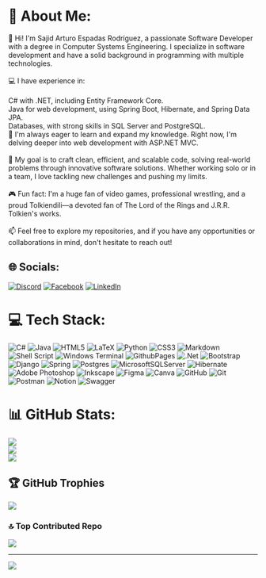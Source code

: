 # 💫 About Me:
👋 Hi! I'm Sajid Arturo Espadas Rodríguez, a passionate Software Developer with a degree in Computer Systems Engineering. I specialize in software development and have a solid background in programming with multiple technologies.<br><br>💻 I have experience in:<br><br>C# with .NET, including Entity Framework Core.<br>Java for web development, using Spring Boot, Hibernate, and Spring Data JPA.<br>Databases, with strong skills in SQL Server and PostgreSQL.<br>🌱 I'm always eager to learn and expand my knowledge. Right now, I'm delving deeper into web development with ASP.NET MVC.<br><br>🚀 My goal is to craft clean, efficient, and scalable code, solving real-world problems through innovative software solutions. Whether working solo or in a team, I love tackling new challenges and pushing my limits.<br><br>🎮 Fun fact: I'm a huge fan of video games, professional wrestling, and a proud Tolkiendili—a devoted fan of The Lord of the Rings and J.R.R. Tolkien's works.<br><br>📫 Feel free to explore my repositories, and if you have any opportunities or collaborations in mind, don't hesitate to reach out!


## 🌐 Socials:
[![Discord](https://img.shields.io/badge/Discord-%237289DA.svg?logo=discord&logoColor=white)](https://discord.gg/espadas450) [![Facebook](https://img.shields.io/badge/Facebook-%231877F2.svg?logo=Facebook&logoColor=white)](https://facebook.com/sajid.espadas) [![LinkedIn](https://img.shields.io/badge/LinkedIn-%230077B5.svg?logo=linkedin&logoColor=white)](https://linkedin.com/in/sajid-espadas-rodríguez-bb65b927a/) 

# 💻 Tech Stack:
![C#](https://img.shields.io/badge/c%23-%23239120.svg?style=for-the-badge&logo=csharp&logoColor=white) ![Java](https://img.shields.io/badge/java-%23ED8B00.svg?style=for-the-badge&logo=openjdk&logoColor=white) ![HTML5](https://img.shields.io/badge/html5-%23E34F26.svg?style=for-the-badge&logo=html5&logoColor=white) ![LaTeX](https://img.shields.io/badge/latex-%23008080.svg?style=for-the-badge&logo=latex&logoColor=white) ![Python](https://img.shields.io/badge/python-3670A0?style=for-the-badge&logo=python&logoColor=ffdd54) ![CSS3](https://img.shields.io/badge/css3-%231572B6.svg?style=for-the-badge&logo=css3&logoColor=white) ![Markdown](https://img.shields.io/badge/markdown-%23000000.svg?style=for-the-badge&logo=markdown&logoColor=white) ![Shell Script](https://img.shields.io/badge/shell_script-%23121011.svg?style=for-the-badge&logo=gnu-bash&logoColor=white) ![Windows Terminal](https://img.shields.io/badge/Windows%20Terminal-%234D4D4D.svg?style=for-the-badge&logo=windows-terminal&logoColor=white) ![GithubPages](https://img.shields.io/badge/github%20pages-121013?style=for-the-badge&logo=github&logoColor=white) ![.Net](https://img.shields.io/badge/.NET-5C2D91?style=for-the-badge&logo=.net&logoColor=white) ![Bootstrap](https://img.shields.io/badge/bootstrap-%238511FA.svg?style=for-the-badge&logo=bootstrap&logoColor=white) ![Django](https://img.shields.io/badge/django-%23092E20.svg?style=for-the-badge&logo=django&logoColor=white) ![Spring](https://img.shields.io/badge/spring-%236DB33F.svg?style=for-the-badge&logo=spring&logoColor=white) ![Postgres](https://img.shields.io/badge/postgres-%23316192.svg?style=for-the-badge&logo=postgresql&logoColor=white) ![MicrosoftSQLServer](https://img.shields.io/badge/Microsoft%20SQL%20Server-CC2927?style=for-the-badge&logo=microsoft%20sql%20server&logoColor=white) ![Hibernate](https://img.shields.io/badge/Hibernate-59666C?style=for-the-badge&logo=Hibernate&logoColor=white) ![Adobe Photoshop](https://img.shields.io/badge/adobe%20photoshop-%2331A8FF.svg?style=for-the-badge&logo=adobe%20photoshop&logoColor=white) ![Inkscape](https://img.shields.io/badge/Inkscape-e0e0e0?style=for-the-badge&logo=inkscape&logoColor=080A13) ![Figma](https://img.shields.io/badge/figma-%23F24E1E.svg?style=for-the-badge&logo=figma&logoColor=white) ![Canva](https://img.shields.io/badge/Canva-%2300C4CC.svg?style=for-the-badge&logo=Canva&logoColor=white) ![GitHub](https://img.shields.io/badge/github-%23121011.svg?style=for-the-badge&logo=github&logoColor=white) ![Git](https://img.shields.io/badge/git-%23F05033.svg?style=for-the-badge&logo=git&logoColor=white) ![Postman](https://img.shields.io/badge/Postman-FF6C37?style=for-the-badge&logo=postman&logoColor=white) ![Notion](https://img.shields.io/badge/Notion-%23000000.svg?style=for-the-badge&logo=notion&logoColor=white) ![Swagger](https://img.shields.io/badge/-Swagger-%23Clojure?style=for-the-badge&logo=swagger&logoColor=white)
# 📊 GitHub Stats:
![](https://github-readme-stats.vercel.app/api?username=Espadas450&theme=monokai&hide_border=false&include_all_commits=true&count_private=true)<br/>
![](https://github-readme-streak-stats.herokuapp.com/?user=Espadas450&theme=monokai&hide_border=false)<br/>
![](https://github-readme-stats.vercel.app/api/top-langs/?username=Espadas450&theme=monokai&hide_border=false&include_all_commits=true&count_private=true&layout=compact)

## 🏆 GitHub Trophies
![](https://github-profile-trophy.vercel.app/?username=Espadas450&theme=monokai&no-frame=false&no-bg=false&margin-w=4)

### 🔝 Top Contributed Repo
![](https://github-contributor-stats.vercel.app/api?username=Espadas450&limit=5&theme=dark&combine_all_yearly_contributions=true)

---
[![](https://visitcount.itsvg.in/api?id=Espadas450&icon=5&color=8)](https://visitcount.itsvg.in)

<!-- Proudly created with GPRM ( https://gprm.itsvg.in ) -->
